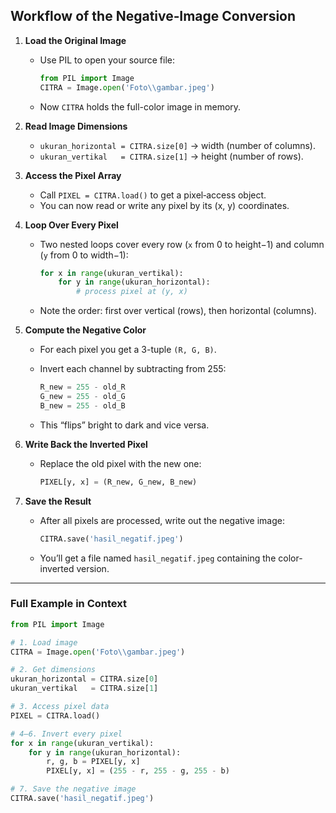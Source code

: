 ## Workflow of the Negative‐Image Conversion

1. **Load the Original Image**

   * Use PIL to open your source file:

     ```python
     from PIL import Image
     CITRA = Image.open('Foto\\gambar.jpeg')
     ```
   * Now `CITRA` holds the full-color image in memory.

2. **Read Image Dimensions**

   * `ukuran_horizontal = CITRA.size[0]` → width (number of columns).
   * `ukuran_vertikal   = CITRA.size[1]` → height (number of rows).

3. **Access the Pixel Array**

   * Call `PIXEL = CITRA.load()` to get a pixel‐access object.
   * You can now read or write any pixel by its (x, y) coordinates.

4. **Loop Over Every Pixel**

   * Two nested loops cover every row (`x` from 0 to height−1) and column (`y` from 0 to width−1):

     ```python
     for x in range(ukuran_vertikal):
         for y in range(ukuran_horizontal):
             # process pixel at (y, x)
     ```
   * Note the order: first over vertical (rows), then horizontal (columns).

5. **Compute the Negative Color**

   * For each pixel you get a 3-tuple `(R, G, B)`.
   * Invert each channel by subtracting from 255:

     ```python
     R_new = 255 - old_R
     G_new = 255 - old_G
     B_new = 255 - old_B
     ```
   * This “flips” bright to dark and vice versa.

6. **Write Back the Inverted Pixel**

   * Replace the old pixel with the new one:

     ```python
     PIXEL[y, x] = (R_new, G_new, B_new)
     ```

7. **Save the Result**

   * After all pixels are processed, write out the negative image:

     ```python
     CITRA.save('hasil_negatif.jpeg')
     ```
   * You’ll get a file named `hasil_negatif.jpeg` containing the color-inverted version.

---

### Full Example in Context

```python
from PIL import Image

# 1. Load image
CITRA = Image.open('Foto\\gambar.jpeg')

# 2. Get dimensions
ukuran_horizontal = CITRA.size[0]
ukuran_vertikal   = CITRA.size[1]

# 3. Access pixel data
PIXEL = CITRA.load()

# 4–6. Invert every pixel
for x in range(ukuran_vertikal):
    for y in range(ukuran_horizontal):
        r, g, b = PIXEL[y, x]
        PIXEL[y, x] = (255 - r, 255 - g, 255 - b)

# 7. Save the negative image
CITRA.save('hasil_negatif.jpeg')
```
